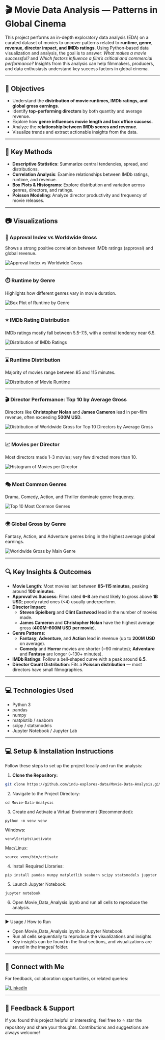 # 🎬 Movie Data Analysis — Patterns in Global Cinema

This project performs an in-depth exploratory data analysis (EDA) on a curated dataset of movies to uncover patterns related to **runtime, genre, revenue, director impact, and IMDb ratings**. Using Python-based data visualization and analysis, the goal is to answer: *What makes a movie successful?* and *Which factors influence a film’s critical and commercial performance?* Insights from this analysis can help filmmakers, producers, and data enthusiasts understand key success factors in global cinema.

---

## 🧪 Objectives

- Understand the **distribution of movie runtimes, IMDb ratings, and global gross earnings**.
- Identify **top-performing directors** by both quantity and average revenue.
- Explore how **genre influences movie length and box office success**.
- Analyze the **relationship between IMDb scores and revenue**.
- Visualize trends and extract actionable insights from the data.

---

## 📌 Key Methods

- **Descriptive Statistics**: Summarize central tendencies, spread, and distributions.
- **Correlation Analysis**: Examine relationships between IMDb ratings, runtime, and revenue.
- **Box Plots & Histograms**: Explore distribution and variation across genres, directors, and ratings.
- **Poisson Modeling**: Analyze director productivity and frequency of movie releases.

---

## 📷 Visualizations

### 🎯 Approval Index vs Worldwide Gross
Shows a strong positive correlation between IMDb ratings (approval) and global revenue.

![Approval Index vs Worldwide Gross](images/Approval%20Index%20vs%20Worldwide%20Gross.png)

---

### ⏱️ Runtime by Genre
Highlights how different genres vary in movie duration.

![Box Plot of Runtime by Genre](images/Box%20Plot%20of%20Runtime%20by%20Genre.png)

---

### ⭐ IMDb Rating Distribution
IMDb ratings mostly fall between 5.5–7.5, with a central tendency near 6.5.

![Distribution of IMDb Ratings](images/Distribution%20of%20IMDb%20Ratings.png)

---

### ⌛ Runtime Distribution
Majority of movies range between 85 and 115 minutes.

![Distribution of Movie Runtime](images/Distribution%20of%20Movie%20Runtime.png)

---

### 🎬 Director Performance: Top 10 by Average Gross
Directors like **Christopher Nolan** and **James Cameron** lead in per-film revenue, often exceeding **500M USD**.

![Distribution of Worldwide Gross for Top 10 Directors by Average Gross](images/Distribution%20of%20Worldwide%20Gross%20for%20Top%2010%20Directors%20by%20Average%20Gross.png)

---

### 📈 Movies per Director
Most directors made 1–3 movies; very few directed more than 10.

![Histogram of Movies per Director](images/Histogram%20of%20Movies%20per%20Director.png)

---

### 🎭 Most Common Genres
Drama, Comedy, Action, and Thriller dominate genre frequency.

![Top 10 Most Common Genres](images/Top%2010%20Most%20Common%20Genres.png)

---

### 🌍 Global Gross by Genre
Fantasy, Action, and Adventure genres bring in the highest average global earnings.

![Worldwide Gross by Main Genre](images/Worldwide%20Gross%20by%20Main%20Genre.png)

---

## 🔍 Key Insights & Outcomes

- **Movie Length**: Most movies last between **85–115 minutes**, peaking around **100 minutes**.
- **Approval vs Success**: Films rated **6–8** are most likely to gross above **1B USD**; poorly rated ones (<4) usually underperform.
- **Director Impact**:  
   - **Steven Spielberg** and **Clint Eastwood** lead in the number of movies made.  
   - **James Cameron** and **Christopher Nolan** have the highest average gross (**400M–600M USD per movie**).
- **Genre Patterns**:
   - **Fantasy**, **Adventure**, and **Action** lead in revenue (up to **200M USD** on average).  
   - **Comedy** and **Horror** movies are shorter (~90 minutes); **Adventure** and **Fantasy** are longer (~130+ minutes).
- **IMDb Ratings**: Follow a bell-shaped curve with a peak around **6.5**.
- **Director Count Distribution**: Fits a **Poisson distribution** — most directors have small filmographies.

---

## 💻 Technologies Used

- Python 3  
- pandas  
- numpy  
- matplotlib / seaborn  
- scipy / statsmodels  
- Jupyter Notebook / Jupyter Lab  

---

## 💻 Setup & Installation Instructions

Follow these steps to set up the project locally and run the analysis:

1. **Clone the Repository:**  
```bash
git clone https://github.com/indu-explores-data/Movie-Data-Analysis.git
```
2. Navigate to the Project Directory:
```
cd Movie-Data-Analysis
```
3. Create and Activate a Virtual Environment (Recommended):
```
python -m venv venv
```
Windows:
```
venv\Scripts\activate
```
Mac/Linux:
```
source venv/bin/activate
```
4. Install Required Libraries:
```
pip install pandas numpy matplotlib seaborn scipy statsmodels jupyter
```
5. Launch Jupyter Notebook:
```
jupyter notebook
```
6. Open Movie_Data_Analysis.ipynb and run all cells to reproduce the analysis.

---

▶️ Usage / How to Run

- Open Movie_Data_Analysis.ipynb in Jupyter Notebook.
- Run all cells sequentially to reproduce the visualizations and insights.
- Key insights can be found in the final sections, and visualizations are saved in the images/ folder.

---

## 🔗 Connect with Me

For feedback, collaboration opportunities, or related queries:

[![LinkedIn](https://img.shields.io/badge/LinkedIn-Profile-blue?logo=linkedin)](https://www.linkedin.com/in/indu-r-3a3767170/)

---

## 🙌 Feedback & Support

If you found this project helpful or interesting, feel free to ⭐ star the repository and share your thoughts. Contributions and suggestions are always welcome!
